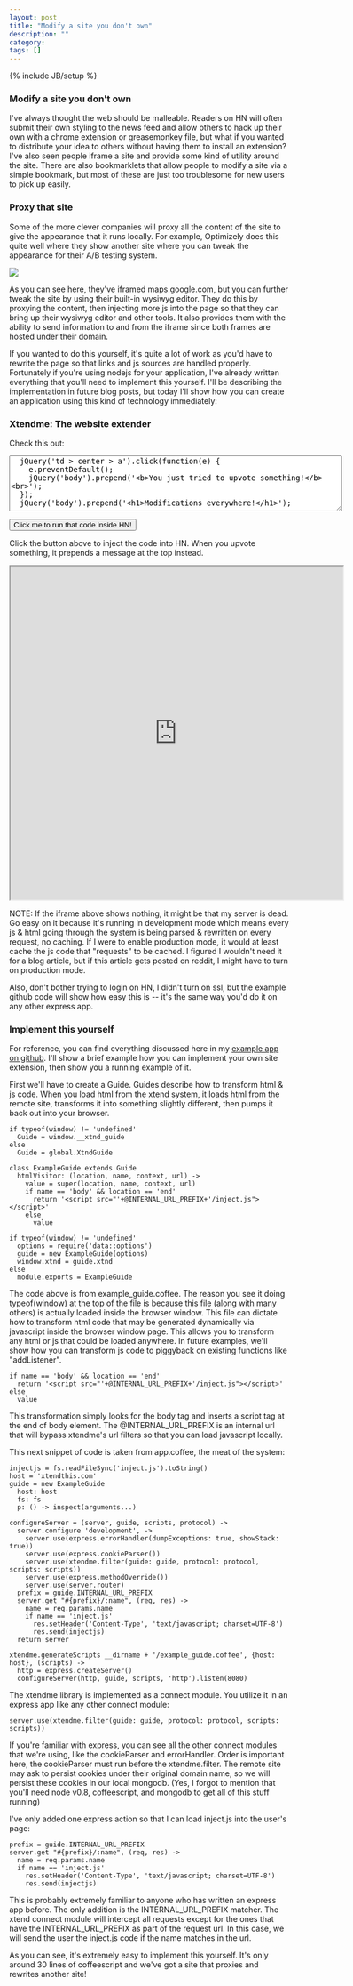 ```yaml
---
layout: post
title: "Modify a site you don't own"
description: ""
category: 
tags: []
---
```

{% include JB/setup %}

### Modify a site you don't own

I've always thought the web should be malleable.  Readers on HN will often submit their own styling
to the news feed and allow others to hack up their own with a chrome extension or greasemonkey file, but
what if you wanted to distribute your idea to others without having them to install an extension?  
I've also seen people iframe a site and provide some kind of utility around the site.  There are also
bookmarklets that allow people to modify a site via a simple bookmark, but most of these are just too
troublesome for new users to pick up easily.

### Proxy that site

Some of the more clever companies will proxy all the content of the site to give the appearance that 
it runs locally.  For example, Optimizely does this quite well where they show another site where you
can tweak the appearance for their A/B testing system.  

<img src="/images/optimizely.png" style="display:inline-block">

&#x20;

As you can see here, they've iframed maps.google.com, but you can further tweak the site by using their built-in
wysiwyg editor.  They do this by proxying the content, then injecting more js into the page so that
they can bring up their wysiwyg editor and other tools.  It also provides them with the ability to send
information to and from the iframe since both frames are hosted under their domain.

If you wanted to do this yourself, it's quite a lot of work as you'd have to rewrite the page so that links
and js sources are handled properly.  Fortunately if you're using nodejs for your application, I've already
written everything that you'll need to implement this yourself.  I'll be describing the implementation in
future blog posts, but today I'll show how you can create an application using this kind of technology
immediately:

### Xtendme: The website extender

Check this out:

<textarea id="yourcode" style="width: 600px; height: 100px;">
  jQuery('td > center > a').click(function(e) {
    e.preventDefault();
    jQuery('body').prepend('<b>You just tried to upvote something!</b><br>');
  });
  jQuery('body').prepend('<h1>Modifications everywhere!</h1>');
</textarea>

&#x20;

<button onclick="myiframe.postMessage(yourcode.value, 'http://news-ycombinator-com.xtendthis.com');">
  Click me to run that code inside HN!
</button>

&#x20;

Click the button above to inject the code into HN.  When you upvote something, it prepends a message at the
top instead.

<iframe id="myiframe" src="http://news-ycombinator-com.xtendthis.com/" style="display:inline-block" width="600" height="600">
</iframe>

&#x20;



NOTE: If the iframe above shows nothing, it might be that my server is dead.  Go easy on it because it's running in
development mode which means every js & html going through the system is being parsed & rewritten on
every request, no caching.  If I were to enable production mode, it would at least cache the js code that
"requests" to be cached.  I figured I wouldn't need it for a blog article, but if this article gets posted
on reddit, I might have to turn on production mode.

Also, don't bother trying to login on HN, I didn't turn on ssl, but the example github code will show how easy this
is -- it's the same way you'd do it on any other express app.

### Implement this yourself

For reference, you can find everything discussed here in my [example app on github](http://github.com/deanmao/xtend-example).
I'll show a brief example how you can implement your own site extension, then show you a running example of it.

First we'll have to create a Guide.  Guides describe how to transform html & js code.  When you load html
from the xtend system, it loads html from the remote site, transforms it into something slightly different,
then pumps it back out into your browser.  

    if typeof(window) != 'undefined'
      Guide = window.__xtnd_guide
    else
      Guide = global.XtndGuide

    class ExampleGuide extends Guide
      htmlVisitor: (location, name, context, url) ->
        value = super(location, name, context, url)
        if name == 'body' && location == 'end'
          return '<script src="'+@INTERNAL_URL_PREFIX+'/inject.js"></script>'
        else
          value

    if typeof(window) != 'undefined'
      options = require('data::options')
      guide = new ExampleGuide(options)
      window.xtnd = guide.xtnd
    else
      module.exports = ExampleGuide
      
The code above is from example_guide.coffee.  The reason you see it doing typeof(window) at the top of the file is
because this file (along with many others) is actually loaded inside the browser window.  This file can
dictate how to transform html code that may be generated dynamically via javascript inside the browser
window page.  This allows you to transform any html or js that could be loaded anywhere.  In future
examples, we'll show how you can transform js code to piggyback on existing functions like "addListener".

    if name == 'body' && location == 'end'
      return '<script src="'+@INTERNAL_URL_PREFIX+'/inject.js"></script>'
    else
      value

This transformation simply looks for the body tag and inserts a script tag at the end of body element.  The
@INTERNAL_URL_PREFIX is an internal url that will bypass xtendme's url filters so that you can load javascript
locally.

This next snippet of code is taken from app.coffee, the meat of the system:

    injectjs = fs.readFileSync('inject.js').toString()
    host = 'xtendthis.com'
    guide = new ExampleGuide
      host: host
      fs: fs
      p: () -> inspect(arguments...)

    configureServer = (server, guide, scripts, protocol) ->
      server.configure 'development', ->
        server.use(express.errorHandler(dumpExceptions: true, showStack: true))
        server.use(express.cookieParser())
        server.use(xtendme.filter(guide: guide, protocol: protocol, scripts: scripts))
        server.use(express.methodOverride())
        server.use(server.router)
      prefix = guide.INTERNAL_URL_PREFIX
      server.get "#{prefix}/:name", (req, res) ->
        name = req.params.name
        if name == 'inject.js'
          res.setHeader('Content-Type', 'text/javascript; charset=UTF-8')
          res.send(injectjs)
      return server

    xtendme.generateScripts __dirname + '/example_guide.coffee', {host: host}, (scripts) ->
      http = express.createServer()
      configureServer(http, guide, scripts, 'http').listen(8080)

The xtendme library is implemented as a connect module.  You utilize it in an express app like any other
connect module:

    server.use(xtendme.filter(guide: guide, protocol: protocol, scripts: scripts))

If you're familiar with express, you can see all the other connect modules that we're using, like the cookieParser
and errorHandler.  Order is important here, the cookieParser must run before the xtendme.filter.  The
remote site may ask to persist cookies under their original domain name, so we will persist these cookies
in our local mongodb.  (Yes, I forgot to mention that you'll need node v0.8, coffeescript, and mongodb to get
all of this stuff running)

I've only added one express action so that I can load inject.js into the user's page:

    prefix = guide.INTERNAL_URL_PREFIX
    server.get "#{prefix}/:name", (req, res) ->
      name = req.params.name
      if name == 'inject.js'
        res.setHeader('Content-Type', 'text/javascript; charset=UTF-8')
        res.send(injectjs)

This is probably extremely familiar to anyone who has written an express app before.  The only addition
is the INTERNAL_URL_PREFIX matcher.  The xtend connect module will intercept all requests except
for the ones that have the INTERNAL_URL_PREFIX as part of the request url.  In this case, we will send
the user the inject.js code if the name matches in the url.

As you can see, it's extremely easy to implement this yourself.  It's only around 30 lines of
coffeescript and we've got a site that proxies and rewrites another site!




